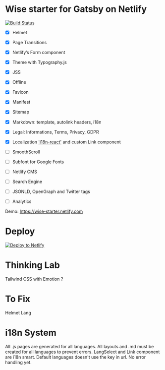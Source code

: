 # Wise starter for Gatsby on Netlify
[![Build Status](https://travis-ci.org/TomPichaud/wise-starter.svg?branch=master)](https://travis-ci.org/TomPichaud/wise-starter)

- [x] Helmet
- [x] Page Transitions
- [x] Netlify’s Form component
- [x] Theme with Typography.js
- [x] JSS
- [X] Offline
- [x] Favicon
- [x] Manifest
- [X] Sitemap
- [X] Markdown: template, autolink headers, i18n
- [X] Legal: Informations, Terms, Privacy, GDPR
- [X] Localization ['i18n-react'](https://github.com/alexdrel/i18n-react) and custom Link component
- [ ] SmoothScroll
- [ ] Subfont for Google Fonts
- [ ] Netlify CMS
- [ ] Search Engine
- [ ] JSONLD, OpenGraph and Twitter tags
- [ ] Analytics


Demo: https://wise-starter.netlify.com

# Deploy

[![Deploy to Netlify](https://www.netlify.com/img/deploy/button.svg)](https://app.netlify.com/start/deploy?repository=https://github.com/TomPichaud/wise-starter)

# Thinking Lab

Tailwind CSS with Emotion ?

# To Fix

Helmet Lang

# i18n System

All .js pages are generated for all languages.
All layouts and .md must be created for all languages to prevent errors.
LangSelect and Link component are i18n smart.
Default languages doesn't use the key in url.
No error handling yet.
